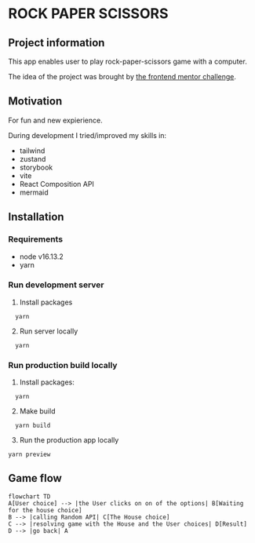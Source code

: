 # ROCK PAPER SCISSORS

## Project information

This app enables user to play rock-paper-scissors game with a computer.

The idea of the project was brought by [the frontend mentor challenge](https://www.frontendmentor.io/challenges/rock-paper-scissors-game-pTgwgvgH).

## Motivation

For fun and new expierience.

During development I tried/improved my skills in:

 - tailwind 
 - zustand
 - storybook
 - vite 
 - React Composition API
 - mermaid


## Installation

### Requirements

- node v16.13.2
- yarn 

### Run development server

1. Install packages
```
  yarn
```

2. Run server locally
```
  yarn
```

### Run production build locally

1. Install packages:
```
  yarn
```

2. Make build
```
  yarn build
```

3. Run the production app locally
```
yarn preview
```

## Game flow

```mermaid
flowchart TD
A[User choice] --> |the User clicks on on of the options| B[Waiting for the house choice]
B --> |calling Random API| C[The House choice]
C --> |resolving game with the House and the User choices| D[Result]
D --> |go back| A
```
